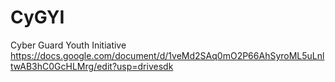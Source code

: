 # CyGYI
Cyber Guard Youth Initiative
https://docs.google.com/document/d/1veMd2SAq0mO2P66AhSyroML5uLnltwAB3hC0GcHLMrg/edit?usp=drivesdk
